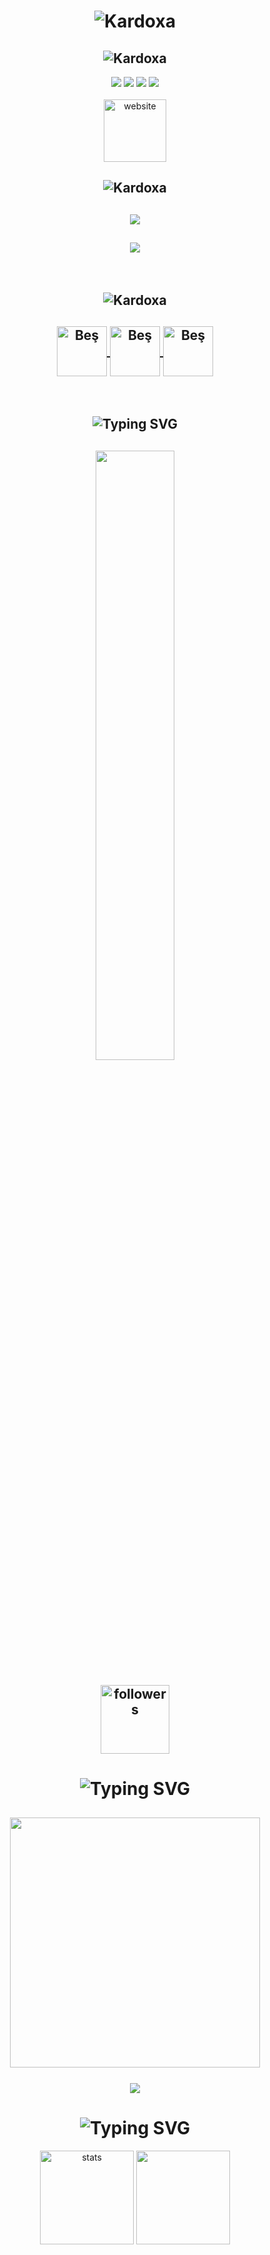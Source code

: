 <h1 align="center"> </🖤 Kardoxa>  
<img href="https://discord.com/users/1017017120107806770" src="https://readme-typing-svg.herokuapp.com?font=Jersey+10&pause=1000&color=F70B0B&center=true&vCenter=true&multiline=true&width=435&height=70&lines=Kardoxa;You+can+contact+me+for+order+or+support." alt="Kardoxa" />
</h1>
<h2 align="center"><img src="https://readme-typing-svg.herokuapp.com?font=New+Amsterdam&duration=1&pause=10000&color=F70B0B&center=true&vCenter=true&multiline=true&repeat=false&width=435&height=70&lines=SOCIAL+MEDIA" alt="Kardoxa" /></h2>
<p align="center">
 <a align="center" href="https://discord.com/users/1017017120107806770" target"blank_"><img src="https://img.shields.io/badge/Discord%20-7289DA.svg?&style=for-the-badge&logo=discord&logoColor=white"></a>
  <a align="center" href="https://www.github.com/Kardoxa06" target"blank_"><img src="https://img.shields.io/badge/GitHub%20-191717.svg?&style=for-the-badge&logo=github&logoColor=white"></a>
  <a align="center" href="https://open.spotify.com/user/31ofnmt2et37gl76ba45flfhju3e?si=4724eda820e044f1" target"blank_"><img src="https://img.shields.io/badge/Spotify%20-1ed760.svg?&style=for-the-badge&logo=spotify&logoColor=white"></a>
 <a align="center" href="https://www.instagram.com/ozerks06" target"blank_"><img src="https://img.shields.io/badge/INSTAGRAM%20-DC3175.svg?&style=for-the-badge&logo=instagram&logoColor=white"></a>
<br> </br>
<a href="https://www.bpdev.com.tr" target="_blank"><img src="https://bpdev.com.tr/images/kardoxa.png" width="100px" height="100px" alt="website"></a>

 

 <h2 align="center"><img src="https://readme-typing-svg.herokuapp.com?font=Pacifico&duration=1&pause=10000&color=F70B0B&center=true&vCenter=true&multiline=true&repeat=false&width=435&height=70&lines=Software+languages+i+use" alt="Kardoxa" /></h2>
 <h2 align="center">
 <img src="https://skillicons.dev/icons?i=js,html,css,nodejs,discordjs,py,sqlite,mongo&theme=dark" />
 </h2>
  <h2 align="center">
 <img src="https://skillicons.dev/icons?i=sublime,stackoverflow,vscode,visualstudio&theme=dark" />
  </h2>
</br>

<h2 align="center"><img src="https://readme-typing-svg.herokuapp.com?font=Pacifico&pause=1000&color=FF0000&background=69FF2000&center=true&repeat=false&vCenter=true&width=435&lines=Reference+'s" alt="Kardoxa" /></h2>
<h2 align="center">
<a href="https://supmass.gg/" target="_blank"><img align="center" alt="Beş" width="80px" src="https://cdn.discordapp.com/emojis/1113233342645678160.png?size=128&quality=lossless" /> </a>
<a href="https://discord.gg/luppux" target="_blank"><img align="center" alt="Beş" width="80px" src="https://cdn.discordapp.com/emojis/1113238740895281192.png?size=128&quality=lossless" /> </a>
<a href="https://t.me/coin_modu" target="_blank"><img align="center" alt="Beş" width="80px" src="https://cdn.discordapp.com/emojis/1113237590640955562.png?size=128&quality=lossless" /> </a>
 </h2>
</br>


<h2 align="center"><img src="https://readme-typing-svg.herokuapp.com?font=Pacifico&pause=1000&color=FF0000&background=69FF2000&center=true&repeat=false&vCenter=true&width=435&lines=Profile+Stat's" alt="Typing SVG" /></h2>
<h2 align="center">
<img width="50%" src="https://count.getloli.com/get/@:kardoxa06?theme=rule34">
<br> </br>
<img alt="followers" title="Github'dan Takip Et" src="https://img.shields.io/github/followers/Kardoxa06?color=236ad3&labelColor=1623aa&style=for-the-badge&logo=github&label=follower" width="110px" /></a>
</h2>


<h1 align="center"><img src="https://readme-typing-svg.herokuapp.com?font=Pacifico&pause=1000&color=FF0000&background=69FF2000&center=true&vCenter=true&repeat=false&width=435&lines=+My+Discord+Account's" alt="Typing SVG" /></h1>

<h2 align="center">
 <a href="https://discord.com/users/928259219038302258"><img  width="400px" src="https://lanyard.kyrie25.me/api/1017017120107806770?decoration=true&useDisplayName=true&animationDuration=2s&waveColor=3256a8&imgStyle=square&imgBorderRadius=16px&bg=DD272700&"></a>
<br> </br>
<!-- <a href="https://open.spotify.com/user/vwuht447wffml59xtfokakivv" align="center"> <img align="center" src="https://spotify-github-profile.vercel.app/api/view?uid=vwuht447wffml59xtfokakivv&cover_image=true&theme=novatorem&show_offline=false&background_color=121212&interchange=false&bar_color=53b14f&bar_color_cover=false"></a>
 </h2> -->
 <a href="https://open.spotify.com/user/vwuht447wffml59xtfokakivv" align="center"> <img align="center" src="https://img.yalin.app/vwuht447wffml59xtfokakivv"></a>

<h1 align="center"><img src="https://readme-typing-svg.herokuapp.com?font=Pacifico&pause=1000&color=FF0000&background=69FF2000&center=true&vCenter=true&repeat=false&width=435&lines=+Github+Stat's+" alt="Typing SVG" /></h1>
<p align="center">
   <img src="https://github-readme-stats.vercel.app/api?username=Bes-js&count_private=true&show_icons=true&theme=midnight-purple&hide_border=true" width="%150" height="150px" alt="stats" align="center" />
   <img src="https://github-readme-stats.vercel.app/api/top-langs/?username=Bes-js&layout=compact&show_icons=true&theme=midnight-purple&hide_border=true"width="%100" height="150px" align="center" />
